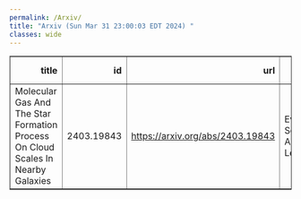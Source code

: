 ```yaml
---
permalink: /Arxiv/
title: "Arxiv (Sun Mar 31 23:00:03 EDT 2024) "
classes: wide
---
```

<table border="1" class="dataframe">
  <thead>
    <tr style="text-align: right;">
      <th>title</th>
      <th>id</th>
      <th>url</th>
      <th>authors</th>
      <th>Local Authors</th>
    </tr>
  </thead>
  <tbody>
    <tr>
      <td>Molecular Gas And The Star Formation Process On Cloud Scales In Nearby   Galaxies</td>
      <td>2403.19843</td>
      <td><a href="https://arxiv.org/abs/2403.19843" target="_blank">https://arxiv.org/abs/2403.19843</a></td>
      <td>Eva Schinnerer, Adam K. Leroy</td>
      <td>Adam Leroy</td>
    </tr>
  </tbody>
</table>